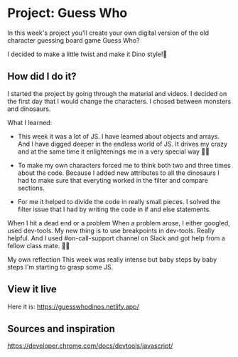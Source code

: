 # Project: Guess Who 

In this week's project you'll create your own digital version of the old character guessing board game Guess Who?

I decided to make a little twist and make it Dino style!🦖

## How did I do it?
I started the project by going through the material and videos. I decided on the first day that I would change the characters. I chosed between monsters and dinosaurs.

What I learned:
* This week it was a lot of JS. I have learned about objects and arrays. And I have digged deeper in the endless world of JS. It drives my crazy and at the same time it enlightenings me in a very special way 👩‍💻

* To make my own characters forced me to think both two and three times about the code. Because I added new attributes to all the dinosaurs I had to make sure that everyting worked in the filter and compare sections. 

* For me it helped to divide the code in really small pieces. I solved the filter issue that I had by writing the code in if and else statements.

When I hit a dead end or a problem
When a problem arose, I either googled, used dev-tools. My new thing is to use breakpoints in dev-tools. Really helpful. And I used #on-call-support channel on Slack and got help from a fellow class mate. 🙌🏻

My own reflection
This week was really intense but baby steps by baby steps I'm starting to grasp some JS.


## View it live
Here it is: https://guesswhodinos.netlify.app/

## Sources and inspiration
https://developer.chrome.com/docs/devtools/javascript/
